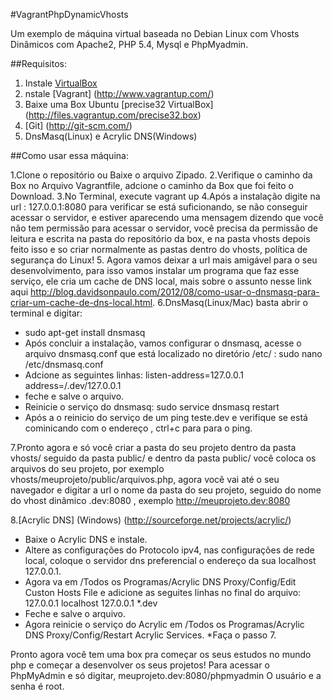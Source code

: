 #VagrantPhpDynamicVhosts

Um exemplo de máquina virtual baseada no Debian Linux com Vhosts Dinâmicos com Apache2, PHP 5.4, Mysql e PhpMyadmin.

##Requisitos:

1.	Instale [VirtualBox](https://www.virtualbox.org/wiki/Downloads)
2.	nstale [Vagrant] (http://www.vagrantup.com/)
3.	Baixe uma Box Ubuntu [precise32 VirtualBox] (http://files.vagrantup.com/precise32.box)
4.	[Git] (http://git-scm.com/)
5.	DnsMasq(Linux) e Acrylic DNS(Windows)

##Como usar essa máquina:

1.Clone o repositório ou Baixe o arquivo Zipado.
2.Verifique o caminho da Box no Arquivo Vagrantfile, adcione o caminho da Box que foi feito o Download.
3.No Terminal, execute vagrant up
4.Após a instalação digite na url : 127.0.0.1:8080 para verificar se está suficionando, se não conseguir acessar o servidor, e estiver aparecendo uma mensagem dizendo que você não tem permissão para acessar o servidor, você precisa da permissão de leitura e escrita na pasta do repositório da box, e na pasta vhosts depois feito isso e so criar normalmente as pastas dentro do vhosts, política de segurança do Linux!
5. Agora vamos deixar a url mais amigável para o seu desenvolvimento, para isso vamos instalar um programa que faz esse serviço, ele cria um cache de DNS local, mais sobre o assunto nesse link aqui http://blog.davidsonpaulo.com/2012/08/como-usar-o-dnsmasq-para-criar-um-cache-de-dns-local.html.
6.DnsMasq(Linux/Mac) basta abrir o terminal e digitar: 
* sudo apt-get install dnsmasq
* Após concluir a instalação, vamos configurar o dnsmasq, acesse o arquivo dnsmasq.conf que está localizado no diretório /etc/ : sudo nano /etc/dnsmasq.conf
* Adcione as seguintes linhas: 
listen-address=127.0.0.1
address=/.dev/127.0.0.1
* feche e salve o arquivo.
* Reinicie o serviço do dnsmasq: sudo service dnsmasq restart
* Após a o reinicio do serviço  de um ping teste.dev e verifique se está cominicando com o endereço , ctrl+c para para o ping.

7.Pronto agora e só você criar a pasta do seu projeto dentro da pasta vhosts/ seguido da pasta public/ e dentro da pasta public/ você coloca os arquivos do seu projeto, por exemplo vhosts/meuprojeto/public/arquivos.php, agora você vai até o seu navegador e digitar a url o nome da pasta do seu projeto, seguido do nome do vhost dinâmico .dev:8080 , exemplo http://meuprojeto.dev:8080

8.[Acrylic DNS] (Windows) (http://sourceforge.net/projects/acrylic/)
* Baixe o Acrylic DNS e instale.
* Altere as configurações do Protocolo ipv4, nas configurações de rede local, coloque o servidor dns preferencial o endereço da sua localhost 127.0.0.1.
* Agora va em /Todos os Programas/Acrylic DNS Proxy/Config/Edit Custon Hosts File e adicione as seguites linhas no final do arquivo: 
127.0.0.1 localhost
127.0.0.1 *.dev
* Feche e salve o arquivo.
* Agora reinicie o serviço do Acrylic em /Todos os Programas/Acrylic DNS Proxy/Config/Restart Acrylic Services.
*Faça o passo 7.

Pronto agora você tem uma box pra começar os seus estudos no mundo php e começar a desenvolver os seus projetos!
Para acessar o PhpMyAdmin e só digitar, meuprojeto.dev:8080/phpmyadmin
O usuário e a senha é root.
